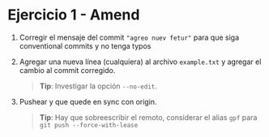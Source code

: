 # Ejercicio 1 - Amend

1. Corregir el mensaje del commit `"agreo nuev fetur"` para que siga conventional commits y no tenga typos
2. Agregar una nueva línea (cualquiera) al archivo `example.txt` y agregar el cambio al commit corregido.

    > **Tip**: Investigar la opción `--no-edit`.

3. Pushear y que quede en sync con origin.

    > **Tip**: Hay que sobreescribir el remoto, considerar el alias `gpf` para `git push --force-with-lease`
